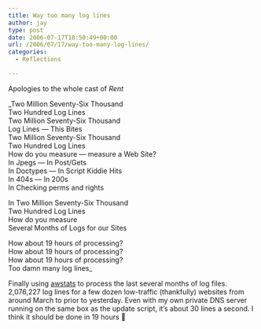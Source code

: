 ```yaml
---
title: Way too many log lines
author: jay
type: post
date: 2006-07-17T18:50:49+00:00
url: /2006/07/17/way-too-many-log-lines/
categories:
  - Reflections

---
```

Apologies to the whole cast of _Rent_

_Two Million Seventy-Six Thousand  
Two Hundred Log Lines  
Two Million Seventy-Six Thousand  
Log Lines — This Bites  
Two Million Seventy-Six Thousand  
Two Hundred Log Lines  
How do you measure — measure a Web Site?  
In Jpegs — In Post/Gets  
In Doctypes — In Script Kiddie Hits  
In 404s — In 200s  
In Checking perms and rights

In Two Million Seventy-Six Thousand  
Two Hundred Log Lines  
How do you measure   
Several Months of Logs for our Sites

How about 19 hours of processing?  
How about 19 hours of processing?  
How about 19 hours of processing?  
Too damn many log lines_

Finally using [awstats][1] to process the last several months of log files. 2,076,227 log lines for a few dozen low-traffic (thankfully) websites from around March to prior to yesterday. Even with my own private DNS server running on the same box as the update script, it’s about 30 lines a second. I think it should be done in 19 hours 🙂

 [1]: http://awstats.sourceforge.net